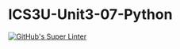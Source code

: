 # ICS3U-Unit3-07-Python

[![GitHub's Super Linter](https://github.com/Huzaifa-Khalid-2/ICS3U-Unit3-07-Python/workflows/GitHub's%20Super%20Linter/badge.svg)](https://github.com/Huzaifa-Khalid-2/ICS3U-Unit3-07-Python/actions)
